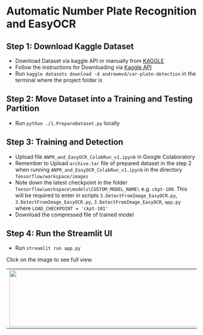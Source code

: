 # Automatic Number Plate Recognition and EasyOCR


## Step 1: Download Kaggle Dataset

 - Download Dataset via kaggle API or manually from [KAGGLE](https://www.kaggle.com/datasets/andrewmvd/car-plate-detection)
 - Follow the instructions for Downloading via [Kaggle API](https://www.kaggle.com/docs/api)
 - Run `kaggle datasets download -d andrewmvd/car-plate-detection` in the terminal where the project folder is

## Step 2: Move Dataset into a Training and Testing Partition

- Run `python ./1.PrepareDataset.py` locally

## Step 3: Training and Detection

- Upload file `ANPR_and_EasyOCR_ColabRun_v1.ipynb` in Google Colaboratory
- Remember to Upload `archive.tar` file of prepared dataset in the step 2 when running `ANPR_and_EasyOCR_ColabRun_v1.ipynb` in the directory `Tensorflow/workspace/images`
- Note down the latest checkpoint in the folder `Tensorflow\workspace\models\CUSTOM_MODEL_NAME\` e.g. `ckpt-100`. This will be required to enter in scripts `3.DetectFromImage_EasyOCR.py`, `3.DetectFromImage_EasyOCR.py`, `3.DetectFromImage_EasyOCR`, `app.py` where `LOAD_CHECKPOINT = 'ckpt-101'`
- Download the compressed file of trained model
 
## Step 4: Run the Streamlit UI
 - Run `streamlit run app.py`
 
 Click on the image to see full view.
 <table style="width:100%">
  <tr>
    <td><img src="https://i.imgur.com/9xqhmps.png" width="500px" height=150px/></td>
    <td><img src="https://i.imgur.com/wVvrsVv.png" width="500px" height=150px/></td>
    <td><img src="https://i.imgur.com/lPeUea7.png" width="500px" height=150px/></td>
   <td><img src="https://i.imgur.com/rhOMFNk.png" width="500px" height=150px/></td>
   </tr>
</table>
 
